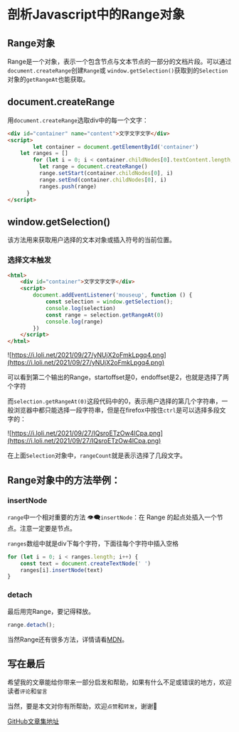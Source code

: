 # 剖析Javascript中的Range对象

## Range对象

Range是一个对象，表示一个包含节点与文本节点的一部分的文档片段。可以通过`document.createRange`创建`Range`或 `window.getSelection()`获取到的`Selection`对象的`getRangeAt`也能获取。

## document.createRange

用`document.createRange`选取div中的每一个文字：

```html
<div id="container" name="content">文字文字文字</div>
<script>
		let container = document.getElementById('container')
  	let ranges = []
		for (let i = 0; i < container.childNodes[0].textContent.length; i++) {
	      let range = document.createRange()
	      range.setStart(container.childNodes[0], i)
	      range.setEnd(container.childNodes[0], i)
	      ranges.push(range)
	  }
</script>
```

## window.getSelection()

该方法用来获取用户选择的文本对象或插入符号的当前位置。

### 选择文本触发

```html
<html>
	<div id="container">文字文字文字</div>
	<script>
		document.addEventListener('mouseup', function () {
			const selection = window.getSelection();
			console.log(selection)
			const range = selection.getRangeAt(0)
			console.log(range)
		})
	</script>
</html>
```

![https://i.loli.net/2021/09/27/yNUjX2oFmkLpgq4.png](https://i.loli.net/2021/09/27/yNUjX2oFmkLpgq4.png)

可以看到第二个输出的Range，startoffset是0，endoffset是2，也就是选择了两个字符

而`selection.getRangeAt(0)`这段代码中的0，表示用户选择的第几个字符串，一般浏览器中都只能选择一段字符串，但是在firefox中按住`ctrl`是可以选择多段文字的：

![https://i.loli.net/2021/09/27/IQsroETzOw4lCpa.png](https://i.loli.net/2021/09/27/IQsroETzOw4lCpa.png)

在上面`Selection`对象中，`rangeCount`就是表示选择了几段文字。

## Range对象中的方法举例：

### insertNode

`range`中一个相对重要的方法 👁️‍🗨️`insertNode`：在 Range 的起点处插入一个节点。注意一定要是节点。

`ranges`数组中就是div下每个字符，下面往每个字符中插入空格

```jsx
for (let i = 0; i < ranges.length; i++) {
	const text = document.createTextNode(' ')
	ranges[i].insertNode(text)
}
```

### detach

最后用完Range，要记得释放。

```jsx
range.detach();
```

当然Range还有很多方法，详情请看[MDN](https://developer.mozilla.org/zh-CN/docs/Web/API/Range)。

## 写在最后

希望我的文章能给你带来一部分启发和帮助，如果有什么不足或错误的地方，欢迎读者`评论`和`留言`

当然，要是本文对你有所帮助，欢迎`点赞`和`转发`，谢谢🙏

[GitHub文章集地址](https://github.com/xyydd/blog-article)
